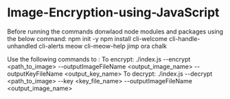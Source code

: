 # Image-Encryption-using-JavaScript

Before running the commands donwlaod node modules and packages using the below command:
npm init -y
npm install cli-welcome cli-handle-unhandled cli-alerts meow cli-meow-help jimp ora chalk


Use the following commands to :
To encrypt: ./index.js --encrypt <path_to_image> --outputImageFileName <output_image_name> --outputKeyFileName <output_key_name>
To decrypt: ./index.js --decrypt <path_to_image> --key <key_file_name> --outputImageFileName <output_image_name>
